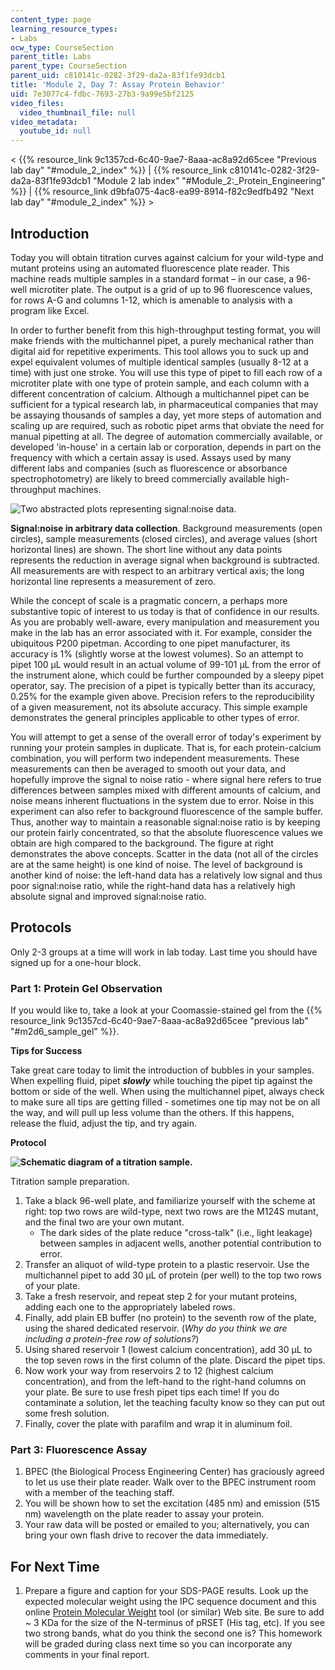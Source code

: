 ```yaml
---
content_type: page
learning_resource_types:
- Labs
ocw_type: CourseSection
parent_title: Labs
parent_type: CourseSection
parent_uid: c810141c-0282-3f29-da2a-83f1fe93dcb1
title: 'Module 2, Day 7: Assay Protein Behavior'
uid: 7e3077c4-fdbc-7693-27b3-9a99e5bf2125
video_files:
  video_thumbnail_file: null
video_metadata:
  youtube_id: null
---
```


\< {{% resource_link 9c1357cd-6c40-9ae7-8aaa-ac8a92d65cee "Previous lab day" "#module_2_index" %}} | {{% resource_link c810141c-0282-3f29-da2a-83f1fe93dcb1 "Module 2 lab index" "#Module_2:_Protein_Engineering" %}} | {{% resource_link d9bfa075-4ac8-ea99-8914-f82c9edfb492 "Next lab day" "#module_2_index" %}} >

Introduction
------------

Today you will obtain titration curves against calcium for your wild-type and mutant proteins using an automated fluorescence plate reader. This machine reads multiple samples in a standard format – in our case, a 96-well microtiter plate. The output is a grid of up to 96 fluorescence values, for rows A-G and columns 1-12, which is amenable to analysis with a program like Excel.

In order to further benefit from this high-throughput testing format, you will make friends with the multichannel pipet, a purely mechanical rather than digital aid for repetitive experiments. This tool allows you to suck up and expel equivalent volumes of multiple identical samples (usually 8-12 at a time) with just one stroke. You will use this type of pipet to fill each row of a microtiter plate with one type of protein sample, and each column with a different concentration of calcium. Although a multichannel pipet can be sufficient for a typical research lab, in pharmaceutical companies that may be assaying thousands of samples a day, yet more steps of automation and scaling up are required, such as robotic pipet arms that obviate the need for manual pipetting at all. The degree of automation commercially available, or developed 'in-house' in a certain lab or corporation, depends in part on the frequency with which a certain assay is used. Assays used by many different labs and companies (such as fluorescence or absorbance spectrophotometry) are likely to breed commercially available high-throughput machines.

![Two abstracted plots representing signal:noise data.](/courses/biological-engineering/20-109-laboratory-fundamentals-in-biological-engineering-spring-2010/labs/module-2-day-7-assay-protein-behavior/m2d7_fig1.jpg)

**Signal:noise in arbitrary data collection**. Background measurements (open circles), sample measurements (closed circles), and average values (short horizontal lines) are shown. The short line without any data points represents the reduction in average signal when background is subtracted. All measurements are with respect to an arbitrary vertical axis; the long horizontal line represents a measurement of zero.

While the concept of scale is a pragmatic concern, a perhaps more substantive topic of interest to us today is that of confidence in our results. As you are probably well-aware, every manipulation and measurement you make in the lab has an error associated with it. For example, consider the ubiquitous P200 pipetman. According to one pipet manufacturer, its accuracy is 1% (slightly worse at the lowest volumes). So an attempt to pipet 100 μL would result in an actual volume of 99-101 μL from the error of the instrument alone, which could be further compounded by a sleepy pipet operator, say. The precision of a pipet is typically better than its accuracy, 0.25% for the example given above. Precision refers to the reproducibility of a given measurement, not its absolute accuracy. This simple example demonstrates the general principles applicable to other types of error.

You will attempt to get a sense of the overall error of today's experiment by running your protein samples in duplicate. That is, for each protein-calcium combination, you will perform two independent measurements. These measurements can then be averaged to smooth out your data, and hopefully improve the signal to noise ratio - where signal here refers to true differences between samples mixed with different amounts of calcium, and noise means inherent fluctuations in the system due to error. Noise in this experiment can also refer to background fluorescence of the sample buffer. Thus, another way to maintain a reasonable signal:noise ratio is by keeping our protein fairly concentrated, so that the absolute fluorescence values we obtain are high compared to the background. The figure at right demonstrates the above concepts. Scatter in the data (not all of the circles are at the same height) is one kind of noise. The level of background is another kind of noise: the left-hand data has a relatively low signal and thus poor signal:noise ratio, while the right-hand data has a relatively high absolute signal and improved signal:noise ratio.

Protocols
---------

Only 2-3 groups at a time will work in lab today. Last time you should have signed up for a one-hour block.

### Part 1: Protein Gel Observation

If you would like to, take a look at your Coomassie-stained gel from the {{% resource_link 9c1357cd-6c40-9ae7-8aaa-ac8a92d65cee "previous lab" "#m2d6_sample_gel" %}}.

**Tips for Success**

Take great care today to limit the introduction of bubbles in your samples. When expelling fluid, pipet **_slowly_** while touching the pipet tip against the bottom or side of the well. When using the multichannel pipet, always check to make sure all tips are getting filled - sometimes one tip may not be on all the way, and will pull up less volume than the others. If this happens, release the fluid, adjust the tip, and try again.

**Protocol**

**![Schematic diagram of a titration sample.](/courses/biological-engineering/20-109-laboratory-fundamentals-in-biological-engineering-spring-2010/labs/module-2-day-7-assay-protein-behavior/m2d7_fig2.jpg)**

Titration sample preparation.

1.  Take a black 96-well plate, and familiarize yourself with the scheme at right: top two rows are wild-type, next two rows are the M124S mutant, and the final two are your own mutant.
    *   The dark sides of the plate reduce "cross-talk" (i.e., light leakage) between samples in adjacent wells, another potential contribution to error.
2.  Transfer an aliquot of wild-type protein to a plastic reservoir. Use the multichannel pipet to add 30 μL of protein (per well) to the top two rows of your plate.
3.  Take a fresh reservoir, and repeat step 2 for your mutant proteins, adding each one to the appropriately labeled rows.
4.  Finally, add plain EB buffer (no protein) to the seventh row of the plate, using the shared dedicated reservoir. (_Why do you think we are including a protein-free row of solutions?_)
5.  Using shared reservoir 1 (lowest calcium concentration), add 30 μL to the top seven rows in the first column of the plate. Discard the pipet tips.
6.  Now work your way from reservoirs 2 to 12 (highest calcium concentration), and from the left-hand to the right-hand columns on your plate. Be sure to use fresh pipet tips each time! If you do contaminate a solution, let the teaching faculty know so they can put out some fresh solution.
7.  Finally, cover the plate with parafilm and wrap it in aluminum foil.

### Part 3: Fluorescence Assay

1.  BPEC (the Biological Process Engineering Center) has graciously agreed to let us use their plate reader. Walk over to the BPEC instrument room with a member of the teaching staff.
2.  You will be shown how to set the excitation (485 nm) and emission (515 nm) wavelength on the plate reader to assay your protein.
3.  Your raw data will be posted or emailed to you; alternatively, you can bring your own flash drive to recover the data immediately.

For Next Time
-------------

1.  Prepare a figure and caption for your SDS-PAGE results. Look up the expected molecular weight using the IPC sequence document and this online [Protein Molecular Weight](http://www.bioinformatics.org/sms/prot_mw.html) tool (or similar) Web site. Be sure to add ~ 3 KDa for the size of the N-terminus of pRSET (His tag, etc). If you see two strong bands, what do you think the second one is? This homework will be graded during class next time so you can incorporate any comments in your final report.
